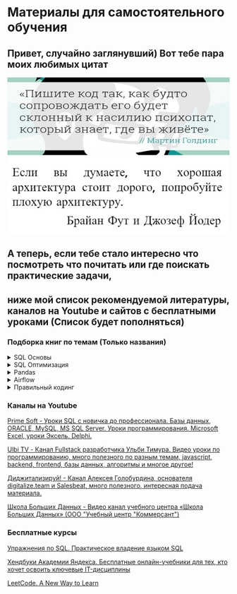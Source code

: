 # Материалы для самостоятельного обучения

## Привет, случайно заглянувший) Вот тебе пара моих любимых цитат
![](quote1.jpg)
![](quote2.jpg)
## А теперь, если тебе стало интересно что посмотреть что почитать или где поискать практические задачи,
## ниже мой список рекомендуемой литературы, каналов на Youtube и сайтов с бесплатными уроками (Список будет пополняться)

### Подборка книг по темам (Только названия)

<details><summary>SQL Основы</summary>
	<dl>
		<dt>Шилдс У.</dt>
                <dd>SQL. Быстрое погружение [2022]</dd>
		<dt>Хохлов И.Л.</dt>
                <dd>Самоучитель. Курс SQL. Базы данных. ORACLE [2023]</dd>
		<dt>Лузанов П.В., Рогов Е.В., Лёвшин П.В.</dt>
                <dd>Postgres. первое знакомство [2023]</dd>
		<dt>Моргунов Е.П.</dt>
                <dd>PostgreSQL. Основы языка SQL [2018]</dd>
		<dt>Новиков Б.А., Горшкова Е.А., Графеева Н.Г.</dt>
                <dd>Основы технологий баз данных [2020]</dd>
		<dt>Рогов Е.В.</dt>
                <dd>PostgreSQL 15 изнутри [2023]</dd>
	</dl>
</details>
<details><summary>SQL Оптимизация</summary>
	<dl>
		<dt>Дейт К.</dt>
                <dd>SQL и реляционная теория. Как грамотно писать код на SQL [2010]</dd>
		<dt>Домбровская Г., Новиков Б., Бейликова А.</dt>
                <dd>Оптимизация запросов в PostgreSQL [2022]</dd>
		<dt>Миллсап К., Хольт Д.</dt>
                <dd>Oracle. Оптимизация производительности [2006]</dd>
		<dt>Шварц Б., Зайцев П., Ткаченко В., Заводны Дж., Ленц А., Бэллинг Д.</dt>
                <dd>MySQL. Оптимизация производительности [2010]</dd>
	</dl>
</details>
<details><summary>Pandas</summary>
	<dl>
		<dt>Хейдт М.</dt>
                <dd>Изучаем Pandas [2018]</dd>
	</dl>
</details>
<details><summary>Airflow</summary>
	<dl>
		<dt>Харенслак Б., де Руйтер Дж.</dt>
                <dd>Apache Airflow и конвейеры обработки данных [2022]</dd>
	</dl>
</details>
<details><summary>Правильный кодинг</summary>
	<dl>
		<dt>Мартин Р.</dt>
                <dd>Идеальный программист. Как стать профессионалом разработки ПО [2012]</dd>
                <dd>Чистый код. Cоздание, анализ и рефакторинг [2019]</dd>
                <dd>Чистая архитектура. Искусство разработки программного обеспечения [2018]</dd>
                <dd>Чистый Agile. Основы гибкости [2020]</dd>
	</dl>
</details>

### Каналы на Youtube

[Prime Soft - Уроки SQL с новичка до профессионала. Базы данных, ORACLE, MySQL, MS SQL Server. Уроки программирования. Microsoft Excel, уроки Эксель. Delphi.](https://www.youtube.com/@PrimeSoft)

[Ulbi TV - Канал Fullstack разработчика Ульби Тимура. Видео уроки по программированию, много полезного по разным темам, javascript, backend, frontend, базы данных, алгоритмы и многое другое!](https://www.youtube.com/@UlbiTV)

[Диджитализируй! - Канал Алексея Голобурдина, основателя digitalize.team и Salesbeat, много полезного, интересная подача материала.](https://www.youtube.com/@t0digital)

[Школа Больших Данных - Видео канал учебного центра «Школа Больших Данных»  (ООО "Учебный центр "Коммерсант")](https://www.youtube.com/@BigDataSchool)

### Бесплатные курсы

[Упражнения по SQL. Практическое владение языком SQL](https://www.sql-ex.ru)
  
[Хендбуки Академии Яндекса. Бесплатные онлайн-учебники для тех, кто хочет освоить ключевые IT-дисциплины](https://academy.yandex.ru/handbook)
  
[LeetCode. A New Way to Learn](https://leetcode.com)
